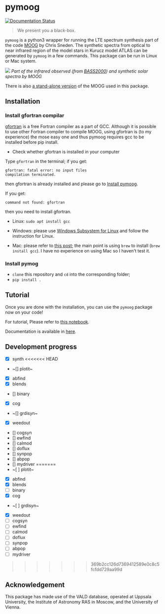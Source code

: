 # pymoog

[![Documentation Status](https://readthedocs.org/projects/pymoog/badge/?version=latest)](https://pymoog.readthedocs.io/en/latest/?badge=latest)

> We present you a black-box.

`pymoog` is a python3 wrapper for running the LTE spectrum synthesis part of the code [MOOG](https://www.as.utexas.edu/~chris/moog.html) by Chris Sneden.
The synthetic spectra from optical to near infrared region of the model stars in Kurucz model ATLAS can be generated by `pymoog` in a few commands.
This package can be run in Linux or Mac system.

![](demo_sun/spectra.png)
*Part of the infrared observed (from [BASS2000](http://bass2000.obspm.fr/solar_spect.php)) and synthetic solar spectra by MOOG*

There is also [a stand-alone version](https://github.com/MingjieJian/moog_nosm) of the MOOG used in this package.

## Installation

### Install gfortran compilar

[gfortran](https://gcc.gnu.org/wiki/GFortran) is a free Fortran compiler as a part of GCC.
Although it is possible to use other Fortran compiler to compile MOOG, using gfortran is (to my experience) the mose easy one and thus pymoog requires gcc to be installed before pip install. 

- Check whether gfortran is installed in your computer

Type `gfortran` in the terminal; if you get:

```
gfortran: fatal error: no input files
compilation terminated.
```

then gfortran is already installed and please go to [Install pymoog](#install-pymoog). 

If you get:

```
command not found: gfortran
```

then you need to install gfortran.

- Linux: `sudo apt install gcc`

-  Windows: please use [Windows Subsystem for Linux](https://docs.microsoft.com/en-us/windows/wsl/) and follow the instruction for Linux.

- Mac: please refer to [this post](https://discussions.apple.com/thread/8336714); the main point is using `brew` to install (`brew install gcc`).
I have no experience on using Mac so I haven't test it. 

### <a name="install-pymoog"></a>Install pymog

- `clone` this repository and `cd` into the corresponding folder;
- `pip install .`
 

## Tutorial

Once you are done with the installation, you can use the `pymoog` package now on your code!

For tutorial, Please refer to [this notebook](docs/Tutorial.ipynb).

Documentation is available in [here](https://pymoog.readthedocs.io/en/latest/).

## Development progress

- [x] synth
<<<<<<< HEAD
- ~[] plotit~
- [x] abfind
- [x] blends
- [] binary
- [x] cog
- ~[] grdisyn~
- [x] weedout
- [] cogsyn
- [] ewfind
- [] calmod
- [] doflux
- [] synpop
- [] abpop
- [] mydriver
=======
- ~[ ] plotit~
- [x] abfind
- [x] blends
- [ ] binary
- [x] cog
- ~[ ] grdisyn~
- [x] weedout
- [ ] cogsyn
- [ ] ewfind
- [ ] calmod
- [ ] doflux
- [ ] synpop
- [ ] abpop
- [ ] mydriver
>>>>>>> 369b2cc126d7369412589e0c8c5fcfdd729aa99d

## Acknowledgement

This package has made use of the VALD database, operated at Uppsala University, the Institute of Astronomy RAS in Moscow, and the University of Vienna.